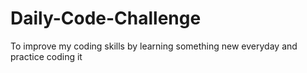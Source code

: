 # Daily-Code-Challenge
To improve my coding skills by learning something new everyday and practice coding it
